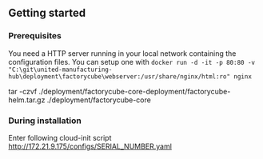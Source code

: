 
## Getting started

### Prerequisites

You need a HTTP server running in your local network containing the configuration files. You can setup one with
`docker run -d -it -p 80:80 -v "C:\git\united-manufacturing-hub\deployment\factorycube\webserver:/usr/share/nginx/html:ro" nginx`

tar -czvf ./deployment/factorycube-core-deployment/factorycube-helm.tar.gz ./deployment/factorycube-core

### During installation

Enter following cloud-init script http://172.21.9.175/configs/SERIAL_NUMBER.yaml